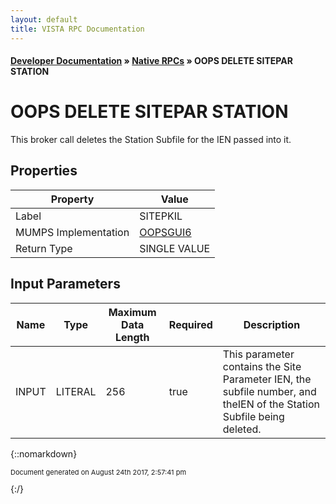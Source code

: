 ```yaml
---
layout: default
title: VISTA RPC Documentation
---
```


#### [Developer Documentation](../index) &#187; [Native RPCs](TableOfContents) &#187; OOPS DELETE SITEPAR STATION<br/>
# OOPS DELETE SITEPAR STATION

This broker call deletes the Station Subfile for the IEN passed into it.

## Properties

Property | Value
--- | ---
Label | SITEPKIL
MUMPS Implementation | [OOPSGUI6](http://code.osehra.org/dox/Routine_OOPSGUI6_source.html)
Return Type | SINGLE VALUE


## Input Parameters

Name | Type | Maximum Data Length | Required | Description
--- | --- | --- | --- | ---
INPUT | LITERAL | 256 | true | This parameter contains the Site Parameter IEN, the subfile number, and theIEN of the Station Subfile being deleted.



{::nomarkdown} <br/><p style="font-size: 11px">Document generated on August 24th 2017, 2:57:41 pm</p>{:/}